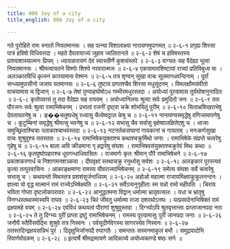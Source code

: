 ```yaml
---
title: 006 Joy of a city
title_english: 006 Joy of a city

---
```

<div class="audioEmbed"  caption="श्रीराम-हरिसीताराममूर्ति-घनपाठिभ्यां वचनम्" src="https://archive.org/download/Ramayana-recitation-Sriram-harisItArAmamUrti-Ghanapaati-v2/Kanda_2/Kanda_2_AYK-006-Abhishekaartham_Janollasaha.mp3"></div>
गते पुरोहिते रामः स्नातो नियतमानसः ।  
सह पत्न्या विशालाक्ष्या नारायणमुपागमत् ॥ २-६-१  
प्रगृह्य शिरसा पात्रं हविषो विधिवत्तदा ।  
महते दैवतायाज्यं जुहाव ज्वलितानले ॥ २-६-२  
शेषं च हविषस्तस्य प्राश्याशास्यात्मनः प्रियम् ।  
ध्यायन्नारायणं देवं स्वास्तीर्णे कुशसंस्तरे ॥ २-६-३  
वाग्यतः सह वैदेह्या भूत्वा नियतमानसः ।  
श्रीमत्यायतने विष्णोः शिश्ये नरवरात्मजः ॥ २-६-४  
एकयामावशिष्टायां रात्र्यां प्रतिविबुध्य सः ।  
अलञ्कारविधिं कृत्स्नं कारयामास वेश्मनः ॥ २-६-५  
तत्र शृण्वन् सुखा वाचः सूतमागधवन्दिनाम् ।  
पूर्वां सन्ध्यामुपासीनो जजाप यतमानसः ॥ २-६-६  
तुष्टाव प्रणतश्चैव शिरसा मधुसूदनम् ।  
विमलक्षौमसंवीतो वाचयामास च द्विजान् ॥ २-६-७  
तेषां पुण्याहघोषोऽध गम्भीरमधुरस्तदा ।  
अयोध्यां पूरयामास तूर्यघोषानुनादितः ॥ २-६-८  
कृतोपवासं तु तदा वैदेह्या सह राघवम् ।  
अयोध्यानिलयः श्रुत्वा सर्वः प्रमुदितो जनः ॥ २-६-९  
ततः पौरजनः सर्वः श्रुत्वा रामाभिषेचनम् ।  
प्रभातां रजनीं दृष्ट्वा चक्रे शोभयितुं पुरीम् ॥ २-६-१०  
सिताभ्रशिखराभेषु देवतायतनेषु च ।  
ङ्��चतुष्पधेषु रध्यासु चैत्येष्वट्टाल केषु च ॥ २-६-११  
नानापण्यसमृद्धेषु वणिजामापणेषु च ।  
कुटुम्बिनां समृद्धेषु श्रीमत्सु भवनेषु च ॥ २-६-१२  
सभासु चैव सर्वासु वृक्षेष्वालक्षितेएशु च ।  
ध्वजाः समुच्छ्रिताश्चित्राः पताकाश्चाभवंस्तदा ॥ २-६-१३  
नटनर्तकसंघानां गायकानां च गायताम् ।  
मनःकर्णसुखा वाचः शुश्रुवुश्च ततस्ततः ॥ २-६-१४  
रामाभिषेकयुक्ताश्च कथाश्चक्रुर्मिथो जनाः ।  
रामाभिषेके संप्रप्ते चत्वरेषु गृहेषु च ॥ २-६-१५  
बाला अपि क्रीडमाना गृ हद्वारेषु संघशः ।  
रामाभिषवसंयुक्ताश्चक्रुरेवं मिथः कथाः ॥ २-६-१६  
कृतपुष्पोपहारश्च धूपगन्धाधिवासितः ।  
राजमार्गः कृतः श्रीमान् पौरै रामाभिषेचने ॥ २-६-१७  
प्रकाशकरणार्धं च निशागमनशञ्कया ।  
दीपवृक्षां स्तथाचक्रु रनुर्थ्यसु सर्वशः ॥ २-६-१८  
अलङ्कारं पुरस्त्यवं कृत्वा तत्पुरवासिनः ।  
आकाङ्क्षमाणा रामस्य यौवराज्याभिषेचनम् ॥ २-६-१९  
समेत्य संघशः सर्वे चत्वरेषु सभासु च ।  
कथयन्तो मिथस्तत्र प्रशशंसुर्जनाधिपम् ॥ २-६-२०  
अहोओ महात्मा राजायमिक्ष्वाकुकुलनन्दनः ।  
ज्ञात्वा यो वृद्ध मात्मानं रामं राज्येऽभिषेक्ष्यति ॥ २-६-२१  
सर्वेऽप्यनुगृहीताः स्म यन्नो रामो महीपतिः ।  
चिराय भविता गोप्ता दृष्टलोकपरावरः ॥ २-६-२२  
आनुद्धतमना विद्वान् धर्मात्मा भ्रातृवत्सलः ।  
यधा च भ्रातृषु स्निग्धस्तथास्मास्वपि राघवः ॥ २-६-२३  
चिरं जीवतु धर्मात्मा राजा दशरथोऽनघः ।  
यत्प्रसादेनाभिषिक्तं रामं द्रक्ष्यामहे वयम् ॥ २-६-२४  
एवंविधं कथयतां पौराणां शुश्रुवुस्तदा ।  
दिग्भ्योऽपि श्रुतवृत्तान्ताः प्राप्ताजानपदा नराः ॥ २-६-२५  
ते तु दिग्भ्यः पुरीं प्राप्ता द्रष्टुं रामाभिषेचनम् ।  
रामस्य पूरयामासुः पुरीं जानपदा जनाः ॥ २-६-२६  
जनौघै स्तैर्विसर्पद्भिः शुश्रुवे तत्र निस्वनः ।  
पर्वसूदीर्णवेगस्य सागरस्येव निस्वनः ॥ २-६-२७  
ततस्तदिन्द्रक्षयसन्निभं पुरं ।  
दिदृक्षुभिर्जानपदै रुपागतैः ।  
समन्ततः सस्वनमाकुलं बभौ ।  
समुद्रयादोभि रिवार्णवोदकम् ॥ २-६-२८  
॥ इत्यार्षे श्रीमद्रामायणे आदिकाव्ये अयोध्यकाण्डे षष्ठः सर्गः ॥